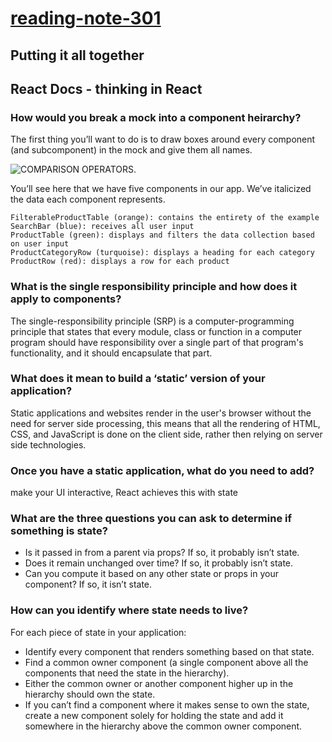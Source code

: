 
# [reading-note-301](https://mohammadsilwadi.github.io/reading-note-301/)

## Putting it all together

## React Docs - thinking in React

### How would you break a mock into a component heirarchy?

The first thing you’ll want to do is to draw boxes around every component (and subcomponent) in the mock and give them all names.

![COMPARISON OPERATORS](https://reactjs.org/static/eb8bda25806a89ebdc838813bdfa3601/6b2ea/thinking-in-react-components.png).

You’ll see here that we have five components in our app. We’ve italicized the data each component represents.

    FilterableProductTable (orange): contains the entirety of the example
    SearchBar (blue): receives all user input
    ProductTable (green): displays and filters the data collection based on user input
    ProductCategoryRow (turquoise): displays a heading for each category
    ProductRow (red): displays a row for each product

### What is the single responsibility principle and how does it apply to components?

 The single-responsibility principle (SRP) is a computer-programming principle that states that every module, class or function in a computer program should have responsibility over a single part of that program's functionality, and it should encapsulate that part.

### What does it mean to build a ‘static’ version of your application?

 Static applications and websites render in the user's browser without the need for server side processing, this means that all the rendering of HTML, CSS, and JavaScript is done on the client side, rather then relying on server side technologies.

### Once you have a static application, what do you need to add?

make your UI interactive,
React achieves this with state

### What are the three questions you can ask to determine if something is state?

* Is it passed in from a parent via props? If so, it probably isn’t state.
* Does it remain unchanged over time? If so, it probably isn’t state.
* Can you compute it based on any other state or props in your component? If so, it isn’t state.

### How can you identify where state needs to live?

For each piece of state in your application:

* Identify every component that renders something based on that state.
* Find a common owner component (a single component above all the components that need the state in the hierarchy).
* Either the common owner or another component higher up in the hierarchy should own the state.
* If you can’t find a component where it makes sense to own the state, create a new component solely for holding the state and add it somewhere in the hierarchy above the common owner component.
